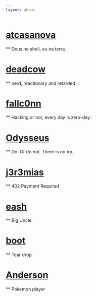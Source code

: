 ```yaml
---
layout: about
---
```


# [atcasanova](https://github.com/atcasanova) <br/> 
** Deus no shell, eu na terra.

# [deadcow](https://github.com/deadc) <br/> 
** nerd, reactionary and retarded.

# [fallc0nn](https://github.com/fallc0nn) <br/> 
** Hacking or not, every day is zero-day.

# [Odysseus](https://github.com/ualvesdias) <br/> 
** Do. Or do not. There is no try.

# [j3r3mias](https://github.com/j3r3mias) <br />
** 402 Payment Required

# [eash]() <br />
** Big Uncle

# [boot]() <br />
** Tear drop

# [Anderson]() <br />
** Pokemon player
